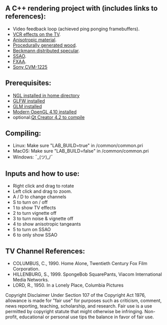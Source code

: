 ##  A C++ rendering project with (includes links to references):

* Video feedback loop (achieved ping ponging framebuffers).
* [VCR effects on the TV](https://www.shadertoy.com/view/ldjGzV).
* [Anisotropic material](https://web.archive.org/web/20070221105901/http://www.cs.ubc.ca/~heidrich/Papers/IMDSP.98.pdf).
* [Procedurally generated wood](https://thebookofshaders.com/11/ "Book of Shaders").
* [Beckmann distributed specular](https://github.com/stackgl/glsl-specular-beckmann).
* [SSAO](https://learnopengl.com/#!Advanced-Lighting/SSAO).
* [FXAA](https://github.com/mattdesl/glsl-fxaa/blob/master/fxaa.glsl).
* [Sony CVM-1225](https://www.flickr.com/photos/41002268@N03/5170714201/in/photostream/)

## Prerequisites:

* [NGL installed in home directory](https://github.com/NCCA/NGL)
* [GLFW installed](http://www.glfw.org/)
* [GLM installed](http://glm.g-truc.net/0.9.8/index.html)
* [Modern OpenGL 4.10 installed](https://www.khronos.org/opengl/wiki/Getting_Started)
* optional:[Qt Creator 4.2 to compile](https://www.qt.io/ide/)

## Compiling:
* Linux: Make sure "LAB_BUILD=true" in /common/common.pri
* MacOS: Make sure "LAB_BUILD=false" in /common/common.pri
* Windows: ¯\_(ツ)_/¯

## Inputs and how to use:

* Right click and drag to rotate
* Left click and drag to zoom.
* A / D to change channels
* S to turn on / off
* 1 to show TV effects
* 2 to turn vignette off
* 3 to turn noise & vignette off
* 4 to show anisotropic tangeants
* 5 to turn on SSAO
* 6 to only show SSAO

## TV Channel References:

* COLUMBUS, C., 1990. Home Alone, Twentieth Century Fox Film
Corporation.
* HILLENBURG, S., 1999. SpongeBob SquarePants, Viacom International
Media Networks.
* LORD, R., 1950. In a Lonely Place, Columbia Pictures

Copyright Disclaimer Under Section 107 of the Copyright Act 1976, allowance is made for "fair use" for purposes such as criticism, comment, news reporting, teaching, scholarship, and research. Fair use is a use permitted by copyright statute that might otherwise be infringing. Non-profit, educational or personal use tips the balance in favor of fair use.
